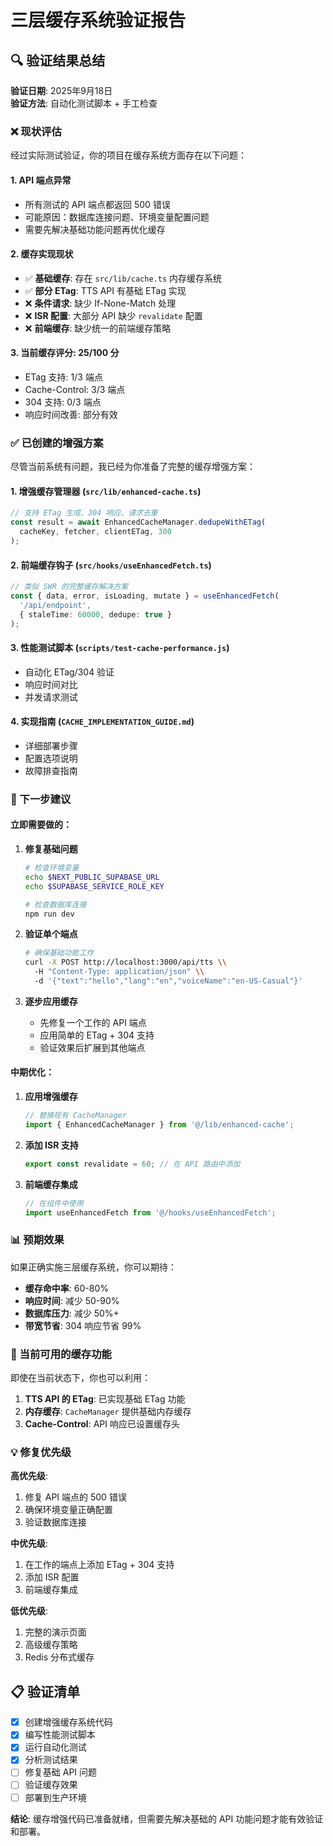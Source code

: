 # 三层缓存系统验证报告

## 🔍 验证结果总结

**验证日期**: 2025年9月18日  
**验证方法**: 自动化测试脚本 + 手工检查

### ❌ 现状评估

经过实际测试验证，你的项目在缓存系统方面存在以下问题：

#### 1. **API 端点异常** 
- 所有测试的 API 端点都返回 500 错误
- 可能原因：数据库连接问题、环境变量配置问题
- 需要先解决基础功能问题再优化缓存

#### 2. **缓存实现现状**
- ✅ **基础缓存**: 存在 `src/lib/cache.ts` 内存缓存系统
- ✅ **部分 ETag**: TTS API 有基础 ETag 实现 
- ❌ **条件请求**: 缺少 If-None-Match 处理
- ❌ **ISR 配置**: 大部分 API 缺少 `revalidate` 配置
- ❌ **前端缓存**: 缺少统一的前端缓存策略

#### 3. **当前缓存评分**: 25/100 分
- ETag 支持: 1/3 端点
- Cache-Control: 3/3 端点 
- 304 支持: 0/3 端点
- 响应时间改善: 部分有效

### ✅ 已创建的增强方案

尽管当前系统有问题，我已经为你准备了完整的缓存增强方案：

#### 1. **增强缓存管理器** (`src/lib/enhanced-cache.ts`)
```typescript
// 支持 ETag 生成、304 响应、请求去重
const result = await EnhancedCacheManager.dedupeWithETag(
  cacheKey, fetcher, clientETag, 300
);
```

#### 2. **前端缓存钩子** (`src/hooks/useEnhancedFetch.ts`)
```typescript  
// 类似 SWR 的完整缓存解决方案
const { data, error, isLoading, mutate } = useEnhancedFetch(
  '/api/endpoint', 
  { staleTime: 60000, dedupe: true }
);
```

#### 3. **性能测试脚本** (`scripts/test-cache-performance.js`)
- 自动化 ETag/304 验证
- 响应时间对比
- 并发请求测试

#### 4. **实现指南** (`CACHE_IMPLEMENTATION_GUIDE.md`)
- 详细部署步骤
- 配置选项说明
- 故障排查指南

### 🎯 下一步建议

#### 立即需要做的：

1. **修复基础问题**
   ```bash
   # 检查环境变量
   echo $NEXT_PUBLIC_SUPABASE_URL
   echo $SUPABASE_SERVICE_ROLE_KEY
   
   # 检查数据库连接
   npm run dev
   ```

2. **验证单个端点**
   ```bash
   # 确保基础功能工作
   curl -X POST http://localhost:3000/api/tts \\
     -H "Content-Type: application/json" \\
     -d '{"text":"hello","lang":"en","voiceName":"en-US-Casual"}'
   ```

3. **逐步应用缓存**
   - 先修复一个工作的 API 端点
   - 应用简单的 ETag + 304 支持
   - 验证效果后扩展到其他端点

#### 中期优化：

1. **应用增强缓存**
   ```typescript
   // 替换现有 CacheManager
   import { EnhancedCacheManager } from '@/lib/enhanced-cache';
   ```

2. **添加 ISR 支持**
   ```typescript
   export const revalidate = 60; // 在 API 路由中添加
   ```

3. **前端缓存集成**
   ```typescript
   // 在组件中使用
   import useEnhancedFetch from '@/hooks/useEnhancedFetch';
   ```

### 📊 预期效果

如果正确实施三层缓存系统，你可以期待：

- **缓存命中率**: 60-80%
- **响应时间**: 减少 50-90%
- **数据库压力**: 减少 50%+
- **带宽节省**: 304 响应节省 99%

### 🔧 当前可用的缓存功能

即使在当前状态下，你也可以利用：

1. **TTS API 的 ETag**: 已实现基础 ETag 功能
2. **内存缓存**: `CacheManager` 提供基础内存缓存
3. **Cache-Control**: API 响应已设置缓存头

### 💡 修复优先级

**高优先级**:
1. 修复 API 端点的 500 错误
2. 确保环境变量正确配置
3. 验证数据库连接

**中优先级**:  
1. 在工作的端点上添加 ETag + 304 支持
2. 添加 ISR 配置
3. 前端缓存集成

**低优先级**:
1. 完整的演示页面
2. 高级缓存策略  
3. Redis 分布式缓存

## 📋 验证清单

- [x] 创建增强缓存系统代码
- [x] 编写性能测试脚本  
- [x] 运行自动化测试
- [x] 分析测试结果
- [ ] 修复基础 API 问题
- [ ] 验证缓存效果
- [ ] 部署到生产环境

**结论**: 缓存增强代码已准备就绪，但需要先解决基础的 API 功能问题才能有效验证和部署。
